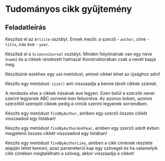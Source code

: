 # Tudományos cikk gyűjtemény

## Feladatleírás

Készítsd el az `Article` osztályt. Ennek mezői: a szerző - `author`, címe - `title`, írás éve - `year`.

Készítsd el a `ScienceJournal` osztályt. Minden folyóiratnak van egy neve (`name`) és a cikkek rendezett halmaza!
Konstruktorában csak a nevét kapja meg.

Készítsünk ezekhez egy `add` metódust, amivel cikket lehet az újsághoz adni!

Készíts egy metódust: `size()` ami visszaadja a benne tárolt cikkek számát.

A rendezés elve a cikkek írásának éve legyen. Ezen belül a szerzők nevei szerint legyenek ABC sorrend-ben
felsorolva. Az azonos évben, azonos szerzőtől szereplő cikkek pedig a címük szerint legyenek sorrendben.

Készíts egy metódust `findByAuthor`, amiben egy szerző összes cikkét visszaadod egy listában!

Készíts egy metódust `findByAuthorAndYear`, amiben egy szerző adott évben megjelenő összes cikkét visszaadod egy listában!

Készíts egy metódust `findByAuthorLike`, amiben a cikk címének részlete alapján lehet keresni, azaz paraméterül kap egy szöveget és ha
valamelyik cikk címében megtalálható a szöveg, akkor visszaadja a cikket!